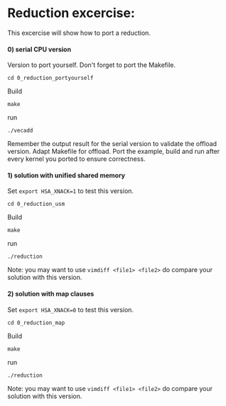 # Reduction excercise:
This excercise will show how to port a reduction.

#### 0) serial CPU version 
Version to port yourself. Don't forget to port the Makefile.
```
cd 0_reduction_portyourself
```
Build
```  
make
```
run
```
./vecadd
```
Remember the output result for the serial version to validate the offload version.
Adapt Makefile for offload.
Port the example, build and run after every kernel you ported to ensure correctness.

#### 1) solution with unified shared memory
Set 
```export HSA_XNACK=1```
to test this version.
```
cd 0_reduction_usm
```
Build
```  
make
```
run
```
./reduction
```
Note: you may want to use ```vimdiff <file1> <file2>``` do compare your solution with this version.

#### 2) solution with map clauses
Set 
```export HSA_XNACK=0```
to test this version.
```
cd 0_reduction_map
```
Build
```  
make
```
run
```
./reduction
```
Note: you may want to use ```vimdiff <file1> <file2>``` do compare your solution with this version.



